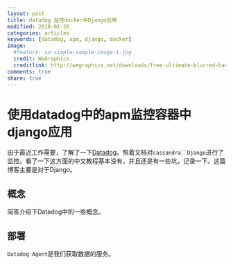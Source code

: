 ```yaml
---
layout: post
title: datadog 监控docker中Django应用
modified: 2018-01-26
categories: articles
keywords: [datadog, apm, django, docker]
image:
  #feature: so-simple-sample-image-1.jpg
  credit: WeGraphics
  creditlink: http://wegraphics.net/downloads/free-ultimate-blurred-background-pack/
comments: true
share: true
---
```

# 使用datadog中的apm监控容器中django应用

由于最近工作需要，了解了一下[Datadog](https://www.datadoghq.com/)。照着文档对`cassandra``Django`进行了监控。看了一下这方面的中文教程基本没有，并且还是有一些坑，记录一下。这篇博客主要是对于Django。


## 概念

简答介绍下Datadog中的一些概念。


## 部署

`Datadog Agent`是我们获取数据的服务。


